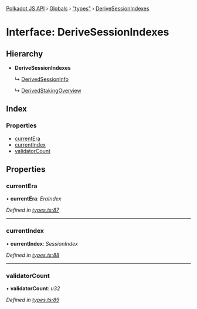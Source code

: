 [Polkadot JS API](../README.md) › [Globals](../globals.md) › ["types"](../modules/_types_.md) › [DeriveSessionIndexes](_types_.derivesessionindexes.md)

# Interface: DeriveSessionIndexes

## Hierarchy

* **DeriveSessionIndexes**

  ↳ [DerivedSessionInfo](_types_.derivedsessioninfo.md)

  ↳ [DerivedStakingOverview](_types_.derivedstakingoverview.md)

## Index

### Properties

* [currentEra](_types_.derivesessionindexes.md#currentera)
* [currentIndex](_types_.derivesessionindexes.md#currentindex)
* [validatorCount](_types_.derivesessionindexes.md#validatorcount)

## Properties

###  currentEra

• **currentEra**: *EraIndex*

*Defined in [types.ts:87](https://github.com/polkadot-js/api/blob/287ceb2ded/packages/api-derive/src/types.ts#L87)*

___

###  currentIndex

• **currentIndex**: *SessionIndex*

*Defined in [types.ts:88](https://github.com/polkadot-js/api/blob/287ceb2ded/packages/api-derive/src/types.ts#L88)*

___

###  validatorCount

• **validatorCount**: *u32*

*Defined in [types.ts:89](https://github.com/polkadot-js/api/blob/287ceb2ded/packages/api-derive/src/types.ts#L89)*
